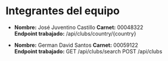 # Integrantes del equipo

- **Nombre:** José Juventino Castillo 
  **Carnet:** 00048322  
  **Endpoint trabajado:** /api/clubs/country/{country}

- **Nombre:** German David Santos 
  **Carnet:** 00059122  
  **Endpoint trabajado:** GET /api/clubs/search
                          POST /api/clubs
